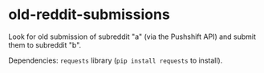 # old-reddit-submissions
Look for old submission of subreddit "a" (via the Pushshift API) and submit them to subreddit "b".

Dependencies: ```requests``` library (```pip install requests``` to install).
